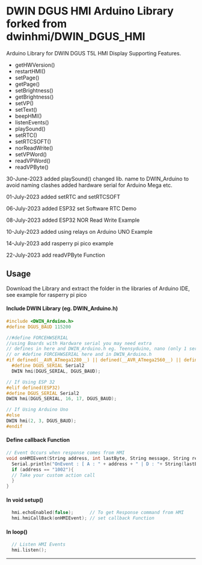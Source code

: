 # DWIN DGUS HMI Arduino Library forked from dwinhmi/DWIN_DGUS_HMI
Arduino Library for DWIN DGUS T5L HMI Display
Supporting Features.
- getHWVersion()
- restartHMI()
- setPage()
- getPage()
- setBrightness()
- getBrightness()
- setVP()
- setText()
- beepHMI()
- listenEvents()
- playSound() 
- setRTC()
- setRTCSOFT()
- norReadWrite()
- setVPWord()
- readVPWord()
- readVPByte()

30-June-2023 added playSound() changed lib. name to DWIN_Arduino to avoid naming clashes
added hardware serial for Arduino Mega etc.

01-July-2023 added setRTC and setRTCSOFT

06-July-2023 added ESP32 set Software RTC Demo

08-July-2023 added ESP32 NOR Read Write Example

10-July-2023 added using relays on Arduino UNO Example 

14-July-2023 add rasperry pi pico example

22-July-2023 add readVPByte Function

## Usage
Download the Library and extract the folder in the libraries of Arduino IDE,
 see example for rasperry pi pico
#### Include DWIN Library (eg. DWIN_Arduino.h) 
```C++
#include <DWIN_Arduino.h>
#define DGUS_BAUD 115200

//#define FORCEHWSERIAL
//using Boards with Hardware serial you may need extra
// defines in here and DWIN_Arduino.h eg. Teensyduino, nano (only 1 serial port) etc
// or #define FORCEHWSERIAL here and in DWIN_Arduino.h
#if defined(__AVR_ATmega1280__) || defined(__AVR_ATmega2560__) || defined(FORCEHWSERIAL)
  #define DGUS_SERIAL Serial2
  DWIN hmi(DGUS_SERIAL, DGUS_BAUD);

// If Using ESP 32
#elif defined(ESP32)
#define DGUS_SERIAL Serial2
DWIN hmi(DGUS_SERIAL, 16, 17, DGUS_BAUD);

// If Using Arduino Uno
#else
DWIN hmi(2, 3, DGUS_BAUD);
#endif

```

#### Define callback Function
```C++
// Event Occurs when response comes from HMI
void onHMIEvent(String address, int lastByte, String message, String response){  
  Serial.println("OnEvent : [ A : " + address + " | D : "+ String(lastByte, HEX)+ " | M : "+message+" | R : "+response+ " ]"); 
  if (address == "1002"){
  // Take your custom action call
  }
}
```

#### In void setup()
```C++
  hmi.echoEnabled(false);      // To get Response command from HMI
  hmi.hmiCallBack(onHMIEvent); // set callback Function
```

#### In loop()
```C++
  // Listen HMI Events
  hmi.listen();
```

---
